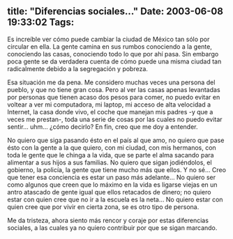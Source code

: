 title: "Diferencias sociales..."
Date: 2003-06-08 19:33:02
Tags: 
---
<p>Es increíble ver cómo puede cambiar la ciudad de México tan sólo por circular en ella. La gente camina en sus rumbos conociendo a la gente, conociendo las casas, conociendo todo lo que por ahí pasa. Sin embargo poca gente se da verdadera cuenta de cómo puede una misma ciudad tan radicalmente debido a la segregación y pobreza.</p>

<p>Esa situación me da pena. Me considero muchas veces una persona del pueblo, y que no tiene gran cosa. Pero al ver las casas apenas levantadas por personas que tienen acaso dos pesos para comer, no puedo evitar en voltear a ver mi computadora, mi laptop, mi acceso de alta velocidad a Internet, la casa donde vivo, el coche que manejan mis padres -y que a veces me prestan-, toda una serie de cosas por las cuales no puedo evitar sentir&#8230; uhm&#8230; ¿cómo decirlo? En fin, creo que me doy a entender.</p>

<p>No quiero que siga pasando ésto en el país al que amo, no quiero que pase ésto con la gente a la que quiero, con mi ciudad, con mis hermanos, con toda le gente que le chinga a la vida, que se parte el alma sacando para alimentar a sus hijos a sus familias. No quiero que sigan jodiéndolos, el gobierno, la policía, la gente que tiene mucho más que ellos. Y no sé&#8230; Creo que tener esa conciencia es estar un paso más adelante&#8230; No quiero ser como algunos que creen que lo máximo en la vida es ligarse viejas en un antro atascado de gente igual que ellos retacados de dinero; no quiero estar con quien cree que no ir a la escuela es la neta&#8230; No quiero estar con quien cree que por vivir en cierta zona, se es otro tipo de persona.</p>

<p>Me da tristeza, ahora siento más rencor y coraje por estas diferencias sociales, a las cuales ya no quiero contribuir por que se sigan marcando.</p>
